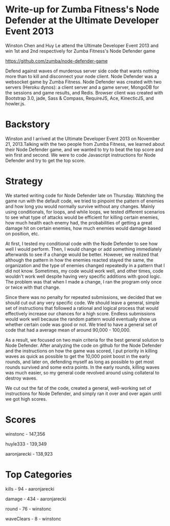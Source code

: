 Write-up for Zumba Fitness's Node Defender at the Ultimate Developer Event 2013
=================
Winston Chen and Huy Le attend the Ultimate Developer Event 2013 and win 1st and 2nd respectively for Zumba Fitness's Node Defender game

https://github.com/zumba/node-defender-game

Defend against waves of murderous server side code that wants nothing more than to kill and disconnect your node client. Node Defender was a websocket game by Zumba Fitness. Node Defender was created with two servers (Heroku dynos): a client server and a game server, MongoDB for the sessions and game results, and Redis. Browser client was created with Bootstrap 3.0, jade, Sass & Compass, RequireJS, Ace, KinecticJS, and howler.js.

Backstory
=================
Winston and I arrived at the Ultimate Developer Event 2013 on November 21, 2013.Talking with the two people from Zumba Fitness, we learned about their Node Defender game, and we wanted to try to beat the top score and win first and second. We were to code Javascript instructions for Node Defender and try to get the top score.

Strategy
=================
We started writing code for Node Defender late on Thursday. Watching the game run with the default code, we tried to pinpoint the pattern of enemies and how long you would normally survive without any changes. Mainly using conditionals, for loops, and while loops, we tested different scenarios to see what type of attacks would be efficient for killing certain enemies, how much health each enemy had, the probabilities of getting a great damage hit on certain enemies, how much enemies would damage based on position, etc.

At first, I tested my conditional code with the Node Defender to see how well I would perform. Then, I would change or add something immediately afterwards to see if a change would be better. However, we realized that although the pattern in how the enemies reacted stayed the same, the organization and the type of enemies changed repeatedly in a pattern that I did not know. Sometimes, my code would work well, and other times, code wouldn't work well despite having very specific additions with good logic. The problem was that when I made a change, I ran the program only once or twice with that change. 

Since there was no penalty for repeated submissions, we decided that we should cut out any very specific code. We should leave a general, simple set of instructions that followed a rational and logical process that would effectively increase our chances for a high score. Endless submissions would work well because the random pattern would eventually show us whether certain code was good or not. We tried to have a general set of code that had a average mean of around 90,000 - 100,000. 

As a result, we focused on two main criteria for the best general solution to Node Defender. After analyzing the code on github for the Node Defender and the instructions on how the game was scored, I put priority in killing waves as quick as possible to get the 10,000 point boost in the early rounds, and later on, defending myself as long as possible to get most rounds survived and some extra points. In the early rounds, killing waves was much easier, so my general code revolved around using collateral to destroy waves.

We cut out the fat of the code, created a general, well-working set of instructions for Node Defender, and simply ran it over and over again until we got high scores.

Scores
=================
winstonc - 147,356

huyle333 - 139,349

aaronjarecki - 138,923

Top Categories
=================
kills - 94 - aaronjarecki

damage - 434 - aaronjarecki

round - 76 - winstonc

waveClears - 8 - winstonc


